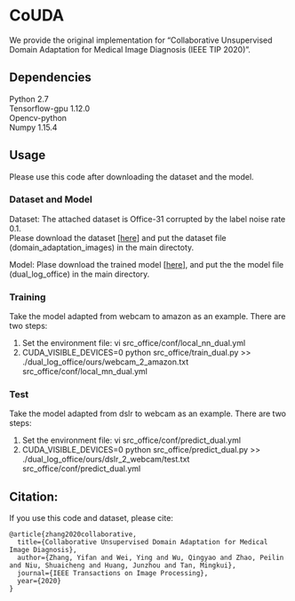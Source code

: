 # CoUDA 
We provide the original implementation for “Collaborative Unsupervised Domain Adaptation for Medical Image Diagnosis (IEEE TIP 2020)”.

## Dependencies
Python 2.7\
Tensorflow-gpu 1.12.0\
Opencv-python\
Numpy 1.15.4

## Usage
Please use this code after downloading the dataset and the model.

### Dataset and Model
Dataset: The attached dataset is Office-31 corrupted by the label noise rate 0.1. \
Please download the dataset [[here](https://drive.google.com/file/d/1SBrPKQqpZfe1c2J9NDV3E9smLxKhgbNY/view?usp=sharing)] and put the dataset file (domain_adaptation_images) in the main directoty.

Model: Plase download the trained model [[here](https://drive.google.com/file/d/1BkaWHP2C0GQtz-Zu46kZIAe0Fav3VORO/view?usp=sharing)], and put the the model file (dual_log_office) in the main directory.

### Training
Take the model adapted from webcam to amazon as an example. There are two steps:
1. Set the environment file: vi src_office/conf/local_nn_dual.yml
2. CUDA_VISIBLE_DEVICES=0 python src_office/train_dual.py >> ./dual_log_office/ours/webcam_2_amazon.txt src_office/conf/local_mn_dual.yml

### Test
Take the model adapted from dslr to webcam as an example. There are two steps:
1. Set the environment file: vi src_office/conf/predict_dual.yml
2. CUDA_VISIBLE_DEVICES=0 python src_office/predict_dual.py >> ./dual_log_office/ours/dslr_2_webcam/test.txt src_office/conf/predict_dual.yml

## Citation:
If you use this code and dataset, please cite:
```
@article{zhang2020collaborative,
  title={Collaborative Unsupervised Domain Adaptation for Medical Image Diagnosis},
  author={Zhang, Yifan and Wei, Ying and Wu, Qingyao and Zhao, Peilin and Niu, Shuaicheng and Huang, Junzhou and Tan, Mingkui},
  journal={IEEE Transactions on Image Processing},
  year={2020}
}  
```
